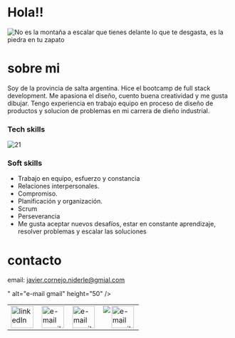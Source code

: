# Hola!!
![No es la montaña a escalar que tienes delante lo que te desgasta, es la piedra en tu zapato](https://user-images.githubusercontent.com/94643515/205610185-0a9a7131-2d42-43d8-96a4-e34a36e92e61.gif)
# sobre mi
Soy de la provincia de salta argentina. Hice el bootcamp de full stack development. Me apasiona el diseño, cuento buena creatividad y me gusta dibujar. Tengo experiencia en  trabajo equipo en proceso de diseño de productos y solucion de problemas en mi carrera de dieño industrial.

### Tech skills

![21](https://user-images.githubusercontent.com/94643515/205609119-d1c2e2ad-e672-4b21-a297-897888e4f7f6.gif)



### Soft skills

- Trabajo en equipo, esfuerzo y constancia
- Relaciones interpersonales.
- Compromiso.
- Planificación y organización.
- Scrum
- Perseverancia
- Me gusta aceptar nuevos desafíos, estar en constante aprendizaje, resolver problemas y escalar las soluciones


# contacto
email: javier.cornejo.niderle@gmial.com
<table align="left">
  <tr>
  <td>
<a href="https://www.linkedin.com/in/javiercornejo-developerfullstack/">
  <img align="left" src="https://i.imgur.com/pSEI8t9.png" alt="linkedIn" height="50" width="50" />
</a>
  </td>
  <td>
<a href="mailto:javier.cornejo.niderle@gmial.com">
  <img align= "left" src="https://cdn-icons-png.flaticon.com/512/5968/5968534.png" alt="e-mail gmail" height="50" />
</a>
  </td>
      <td>
<a href="https://www.instagram.com/javiercornejo1/">
  <img align= "left" src="https://upload.wikimedia.org/wikipedia/commons/thumb/e/e7/Instagram_logo_2016.svg/2048px-Instagram_logo_2016.svg.png" alt="e-mail gmail" height="50" />
</a>
  </td>
         <td>
<a href="https://www.instagram.com/javiercornejo1/">
  <img align= "left" src="     <td>
<a href="https://twitter.com/Javit0Cornejo">
  <img align= "left" src="https://upload.wikimedia.org/wikipedia/commons/thumb/e/e7/Instagram_logo_2016.svg/2048px-Instagram_logo_2016.svg.png" alt="e-mail gmail" height="50" />
</a>
  </td>" alt="e-mail gmail" height="50" />
</a>
  </td>
  </tr>
</table>
